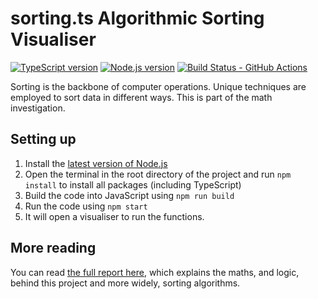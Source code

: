# sorting.ts Algorithmic Sorting Visualiser

[![TypeScript version][ts-badge]][typescript-5-1]
[![Node.js version][nodejs-badge]][nodejs]
[![Build Status - GitHub Actions][gha-badge]][gha-ci]

Sorting is the backbone of computer operations. Unique techniques are employed to sort data in different ways.
This is part of the math investigation.

## Setting up
1. Install the [latest version of Node.js](https://nodejs.org/en)
2. Open the terminal in the root directory of the project and run `npm install` to install all packages (including TypeScript)
3. Build the code into JavaScript using `npm run build`
4. Run the code using `npm start`
5. It will open a visualiser to run the functions.

## More reading
You can read [the full report here](https://docs.google.com/document/d/1VgzxmyugAVIE2hkYgN0pMIJmL2en9Aik_qiUqeDKEjk/edit?usp=sharing), which explains the maths, and logic, behind this project and more widely, sorting algorithms.

[ts-badge]: https://img.shields.io/badge/TypeScript-5.1-blue.svg
[nodejs-badge]: https://img.shields.io/badge/Node.js->=%2018.12-blue.svg
[nodejs]: https://nodejs.org/dist/latest-v18.x/docs/api/
[gha-badge]: https://github.com/jsynowiec/node-typescript-boilerplate/actions/workflows/nodejs.yml/badge.svg
[gha-ci]: https://github.com/jsynowiec/node-typescript-boilerplate/actions/workflows/nodejs.yml
[typescript]: https://www.typescriptlang.org/
[typescript-5-1]: https://devblogs.microsoft.com/typescript/announcing-typescript-5-1/
[license-badge]: https://img.shields.io/badge/license-APLv2-blue.svg
[license]: https://github.com/jsynowiec/node-typescript-boilerplate/blob/main/LICENSE
[sponsor-badge]: https://img.shields.io/badge/♥-Sponsor-fc0fb5.svg
[sponsor]: https://github.com/sponsors/jsynowiec
[jest]: https://facebook.github.io/jest/
[eslint]: https://github.com/eslint/eslint
[wiki-js-tests]: https://github.com/jsynowiec/node-typescript-boilerplate/wiki/Unit-tests-in-plain-JavaScript
[prettier]: https://prettier.io
[volta]: https://volta.sh
[volta-getting-started]: https://docs.volta.sh/guide/getting-started
[volta-tomdale]: https://twitter.com/tomdale/status/1162017336699838467?s=20
[gh-actions]: https://github.com/features/actions
[repo-template-action]: https://github.com/jsynowiec/node-typescript-boilerplate/generate
[esm]: https://developer.mozilla.org/en-US/docs/Web/JavaScript/Guide/Modules
[sindresorhus-esm]: https://gist.github.com/sindresorhus/a39789f98801d908bbc7ff3ecc99d99c
[nodejs-esm]: https://nodejs.org/docs/latest-v16.x/api/esm.html
[ts47-esm]: https://devblogs.microsoft.com/typescript/announcing-typescript-5-1/#esm-nodejs
[editorconfig]: https://editorconfig.org
